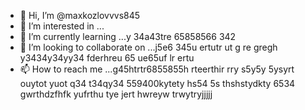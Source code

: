 - 👋 Hi, I’m @maxkozlovvvs845
- 👀 I’m interested in ...
- 🌱 I’m currently learning ...y 34a43tre 65858566 342
- 💞️ I’m looking to collaborate on ...j5e6 345u ertutr ut g re gregh y3434y34yy34  fderhreu 65 ue65uf lr ertu 
- 📫 How to reach me ...g45htrtr6855855h rteerthir rry s5y5y 5ysyrt ouytot yuot q34 t34qy34
559400kytety hs54 5s thshstydkty 6534 gwrthdzfhfk yufrthu tye jert hwreyw trwytryjjjjj
<!---ifyu
maxkozlovvvs845/maxkozlovvvs845 is a ✨ special ✨ repository because its `README.md` (this file) appears ohhhn your GitHub profile.
You can click the Preview link to take a look at your changes.
--->
